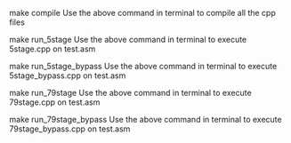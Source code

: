 make compile
Use the above command in terminal to compile all the cpp files

make run_5stage
Use the above command in terminal to execute 5stage.cpp on test.asm

make run_5stage_bypass
Use the above command in terminal to execute 5stage_bypass.cpp on test.asm

make run_79stage
Use the above command in terminal to execute 79stage.cpp on test.asm

make run_79stage_bypass
Use the above command in terminal to execute 79stage_bypass.cpp on test.asm